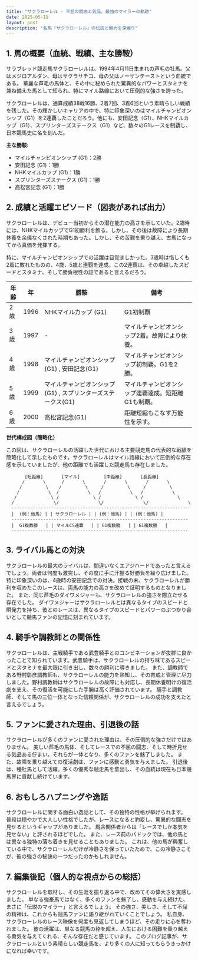 ```yaml
---
title: "サクラローレル - 不屈の闘志と気品、最強のマイラーの軌跡"
date: 2025-05-19
layout: post
description: "名馬『サクラローレル』の伝説と魅力を深堀り"
---
```


## 1. 馬の概要（血統、戦績、主な勝鞍）

サラブレッド競走馬サクラローレルは、1994年4月11日生まれの芦毛の牡馬。父はメジロアルダン、母はサクラサチコ、母の父はノーザンテーストという血統である。  華麗な芦毛の馬体と、その中に秘められた驚異的なパワーとスタミナを兼ね備えた馬として知られ、特にマイル路線において圧倒的な強さを誇った。

サクラローレルは、通算成績38戦16勝、2着7回、3着6回という素晴らしい戦績を残した。その輝かしいキャリアの中で、特に印象深いのはマイルチャンピオンシップ（G1）を2連覇したことだろう。他にも、安田記念（G1）、NHKマイルカップ（G1）、スプリンターズステークス（G1）など、数々のG1レースを制覇し、日本競馬史に名を刻んだ。

**主な勝鞍:**

* マイルチャンピオンシップ (G1)：2勝
* 安田記念 (G1)：1勝
* NHKマイルカップ (G1)：1勝
* スプリンターズステークス (G1)：1勝
* 高松宮記念 (G1)：1勝


## 2. 成績と活躍エピソード（図表があれば出力）

サクラローレルは、デビュー当初からその潜在能力の高さを示していた。2歳時には、NHKマイルカップでG1初勝利を飾る。しかし、その後は故障により長期休養を余儀なくされた時期もあった。しかし、その苦難を乗り越え、古馬になってから真価を発揮する。

特に、マイルチャンピオンシップでの活躍は目覚ましかった。3歳時は惜しくも2着に敗れたものの、4歳、5歳と連覇を達成。この2連覇は、その卓越したスピードとスタミナ、そして勝負根性の証であると言えるだろう。

| 年齢 | 年 | 勝鞍                               | 備考                                                                  |
|-----|----|------------------------------------|-----------------------------------------------------------------------|
| 2歳  | 1996 | NHKマイルカップ (G1)              | G1初制覇                                                              |
| 3歳  | 1997 |  -                                  | マイルチャンピオンシップ2着。故障により休養。                          |
| 4歳  | 1998 | マイルチャンピオンシップ (G1) , 安田記念(G1) | マイルチャンピオンシップ初制覇。G1を2勝。                               |
| 5歳  | 1999 | マイルチャンピオンシップ (G1) , スプリンターズステークス(G1) | マイルチャンピオンシップ連覇達成。短距離G1も制覇。                  |
| 6歳  | 2000 | 高松宮記念(G1)                     | 距離短縮もこなす万能性を示す。                                      |


**世代構成図（簡略化）**

この図は、サクラローレルの活躍した世代における主要競走馬の代表的な戦績を簡略化して示したものです。サクラローレルはマイル路線において圧倒的な存在感を示していましたが、他の距離でも活躍した競走馬も存在しました。

```
       [短距離]       [マイル]         [中距離]       [長距離]
      /       \      /       \       /       \       /       \
     /         \    /         \     /         \     /         \
    /           \  /           \   /           \   /           \
   /             \ /             \ /             \ /             \
  /               \/               \/               \/               \
  -------------------------------------------------------------------
  |  (例：他馬) | | サクラローレル | | (例：他馬) | | (例：他馬) |
  -------------------------------------------------------------------
  |  G1複数勝   | | マイルCS連覇   | | G1複数勝   | | G1複数勝   |
  -------------------------------------------------------------------

```


## 3. ライバル馬との対決

サクラローレルの最大のライバルは、間違いなくエアジハードであったと言えるでしょう。両者は何度も激突し、その度に手に汗握る好勝負を繰り広げました。特に印象深いのは、4歳時の安田記念での対決。接戦の末、サクラローレルが勝利を収めたこのレースは、両馬の能力の高さを改めて証明するものとなりました。  また、同じ芦毛のダイワメジャーも、サクラローレルの強さを際立たせる存在でした。  ダイワメジャーはサクラローレルとは異なるタイプのスピードと瞬発力を持ち、彼とのレースは、異なるタイプのスピードとパワーのぶつかり合いとして競馬ファンの記憶に刻まれています。


## 4. 騎手や調教師との関係性

サクラローレルは、主戦騎手である武豊騎手とのコンビネーションが抜群に良かったことで知られています。武豊騎手は、サクラローレルの持ち味であるスピードとスタミナを最大限に引き出し、数々の勝利に導きました。  また、調教師である野村彰彦調教師も、サクラローレルの能力を熟知し、その育成と管理に尽力しました。野村調教師はサクラローレルの故障にも対応し、長期休養明けの復活劇を支え、その復活を可能にした手腕は高く評価されています。  騎手と調教師、そして馬の三位一体となった信頼関係が、サクラローレルの成功を支えたと言えるでしょう。


## 5. ファンに愛された理由、引退後の話

サクラローレルが多くのファンに愛された理由は、その圧倒的な強さだけではありません。  美しい芦毛の馬体、そしてレースでの不屈の闘志、そして時折見せる気品ある佇まい。それらが一体となり、多くのファンを魅了しました。  また、故障を乗り越えての復活劇は、ファンに感動と勇気を与えました。  引退後は、種牡馬として活躍。多くの優秀な競走馬を輩出し、その血統は現在も日本競馬界に貢献し続けています。


## 6. おもしろハプニングや逸話

サクラローレルに関する面白い逸話として、その独特の性格が挙げられます。  普段は穏やかで大人しい性格でしたが、レースになると豹変し、驚異的な闘志を見せるというギャップがありました。  厩舎関係者からは「レースでしか本気を見せない」と評されるほどでした。  また、レース前のパドックでは、他の馬とは異なる独特の落ち着きを見せることもありました。  これは、他の馬が興奮している中で、サクラローレルだけが冷静さを保っていたためで、この冷静さこそが、彼の強さの秘訣の一つだったのかもしれません。


## 7. 編集後記（個人的な視点からの総括）

サクラローレルを取材し、その生涯を振り返る中で、改めてその偉大さを実感しました。  単なる強豪馬ではなく、多くのファンを魅了し、感動を与え続けた、まさに「伝説のマイラー」と言えるでしょう。  その強さ、美しさ、そして不屈の精神は、これからも競馬ファンに語り継がれていくことでしょう。  私自身、サクラローレルのレース映像を何度も見返してしまうほど、その走りに心を奪われました。  彼の活躍は、単なる競馬の枠を超え、人生における困難を乗り越える勇気を与えてくれる、そんな存在だと感じています。  このブログ記事が、サクラローレルという素晴らしい競走馬を、より多くの人に知ってもらうきっかけになれば幸いです。
